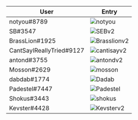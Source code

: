 | User | Entry |
|-|-|
| notyou#8789 | ![notyou](https://user-images.githubusercontent.com/94983163/143287702-6eb07936-1ccb-4705-bafd-7204183d8b95.PNG)|
| SB#3547 |![SEBv2](https://user-images.githubusercontent.com/94983163/143313536-4f63c3d0-38f9-4f20-b550-9b44e8d6572b.PNG) |
| BrassLion#1925 |![Brasslionv2](https://user-images.githubusercontent.com/94983163/143310986-429b689f-c427-4fdb-81d8-627a67d5cfaf.PNG) |
| CantSayIReallyTried#9127 |![cantisayv2](https://user-images.githubusercontent.com/94983163/143313306-1b703219-cae8-461a-bb4e-e016e9e966ba.PNG) |
| antond#3755 | ![antondv2](https://user-images.githubusercontent.com/94983163/143313273-b0703b62-618e-43f2-8715-d82d37dca904.PNG) |
| Mosson#2629 | ![mosson](https://user-images.githubusercontent.com/94983163/143287345-79ef7275-c6ad-425a-9b88-1900d77c8e58.PNG)|
| dabdab#1774 | ![Dadab](https://user-images.githubusercontent.com/94983163/143287319-a6d56328-f911-41b5-8669-71ba8601fdb3.PNG) |
| Padestel#7447 | ![Padestel](https://user-images.githubusercontent.com/94983163/143287288-52b7bc8c-32f8-48f7-ae9d-411fd8574f8c.PNG)|
| Shokus#3443 | ![shokus](https://user-images.githubusercontent.com/94983163/143291206-5c4979fa-f2ef-4059-af92-379be96f27ec.PNG)|
| Kevster#4428 |![Kevsterv2](https://user-images.githubusercontent.com/94983163/143310943-17039778-0680-4240-9d06-c9c798ecd5e0.PNG) |
